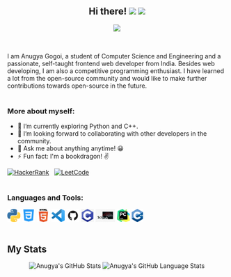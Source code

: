 <h2 align="center"> Hi there! <img src="https://raw.githubusercontent.com/MartinHeinz/MartinHeinz/master/wave.gif" width="30px"> <img src="https://media.giphy.com/media/WUlplcMpOCEmTGBtBW/giphy.gif" width="30">  </h2>
<p align="center"> 
  <img src="https://profile-counter.glitch.me/sagar-viradiya/count.svg" />
</p>
<br>

I am Anugya Gogoi, a student of Computer Science and Engineering and a passionate, self-taught frontend web developer from India. Besides web developing, I am also a competitive programming enthusiast. I have learned a lot from the open-source community and would like to make further contributions towards open-source in the future.<br>
<br>

### More about myself:

- 🔭 I’m currently exploring Python and C++.
- 👯 I’m looking forward to collaborating with other developers in the community.
- 💬 Ask me about anything anytime! 😀
- ⚡ Fun fact: I'm a bookdragon! ✌ <br>

[![HackerRank](https://img.shields.io/badge/HackerRank-Anugya%20Gogoi-brightgreen?logo=HackerRank&logoColor=Green&labelColor=black)](https://www.hackerrank.com/anugyagogoi22) &nbsp;
[![LeetCode](https://img.shields.io/badge/LeetCode-Anugya%20Gogoi-orange?logo=LeetCode&logoColor=orange&labelColor=black)](https://leetcode.com/Anugya_Gogoi/)
<br><br>

### Languages and Tools:

<code><img height="30" src="https://github.com/Anugya-Gogoi/Anugya-Gogoi/blob/main/assets/1200px-Python-logo-notext.svg.png"></code>
<code><img height="30" src="https://github.com/Anugya-Gogoi/Anugya-Gogoi/blob/main/assets/121-css3-512.png"></code>
<code><img height="30" src="https://github.com/Anugya-Gogoi/Anugya-Gogoi/blob/main/assets/HTML5_Logo_512.png"></code>
<code><img height="30" src="https://github.com/Anugya-Gogoi/Anugya-Gogoi/blob/main/assets/71187801-14e60a80-2280-11ea-94c9-e56576f76baf.png"></code>
<code><img height="30" src="https://github.com/Anugya-Gogoi/Anugya-Gogoi/blob/main/assets/GitHub-Mark.png"></code>
<code><img height="30" src="https://github.com/Anugya-Gogoi/Anugya-Gogoi/blob/main/assets/c.jpg"></code>
<code><img height="30" src="https://github.com/Anugya-Gogoi/Anugya-Gogoi/blob/main/assets/scilab.jpg"></code>
<code><img height="30" src="https://github.com/Anugya-Gogoi/Anugya-Gogoi/blob/main/assets/pycharm.png"></code>
<code><img height="30" src="https://github.com/Anugya-Gogoi/Anugya-Gogoi/blob/main/assets/c%2B%2B.png"></code>
<br><br>


## My Stats
<div align="center">
  <img width="55%" src="https://github-readme-stats.vercel.app/api?username=Anugya-Gogoi&show_icons=true&hide_border=false&count_private=true&theme=nightowl" alt="Anugya's GitHub Stats">
  <img width="35%" src="https://github-readme-stats.vercel.app/api/top-langs/?username=Anugya-Gogoi&show_icons=true&hide_border=false&langs_count=10&layout=compact&theme=nightowl" alt="Anugya's GitHub Language Stats">
</div>






